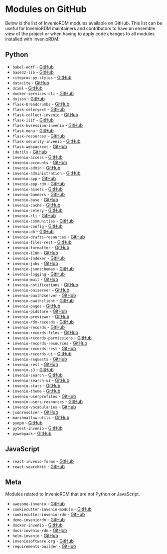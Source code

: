 # Modules on GitHub

Below is the list of InvenioRDM modules available on GitHub. This list can be useful for InvenioRDM maintainers and contributors to have an ensemble view of the project or when having to apply code changes to all modules installed with InvenioRDM.

## Python

* `babel-edtf` - [GitHub](https://github.com/inveniosoftware/babel-edtf)
* `base32-lib` - [GitHub](https://github.com/inveniosoftware/base32-lib)
* `citeproc-py-styles` - [GitHub](https://github.com/inveniosoftware/citeproc-py-styles)
* `datacite` - [GitHub](https://github.com/inveniosoftware/datacite)
* `dcxml` - [GitHub](https://github.com/inveniosoftware/dcxml)
* `docker-services-cli` - [GitHub](https://github.com/inveniosoftware/docker-services-cli)
* `dojson` - [GitHub](https://github.com/inveniosoftware/dojson)
* `flask-breadcrumbs` - [GitHub](https://github.com/inveniosoftware/flask-breadcrumbs)
* `flask-celeryext` - [GitHub](https://github.com/inveniosoftware/flask-celeryext)
* `flask-collect-invenio` - [GitHub](https://github.com/inveniosoftware/flask-collect-invenio)
* `flask-iiif` - [GitHub](https://github.com/inveniosoftware/flask-iiif)
* `flask-kvsession-invenio` - [GitHub](https://github.com/inveniosoftware/flask-kvsession)
* `flask-menu` - [GitHub](https://github.com/inveniosoftware/flask-menu)
* `flask-resources` - [GitHub](https://github.com/inveniosoftware/flask-resources)
* `flask-security-invenio` - [GitHub](https://github.com/inveniosoftware/flask-security-invenio)
* `flask-webpackext` - [GitHub](https://github.com/inveniosoftware/flask-webpackext)
* `idutils` - [GitHub](https://github.com/inveniosoftware/idutils)
* `invenio-access` - [GitHub](https://github.com/inveniosoftware/invenio-access)
* `invenio-accounts` - [GitHub](https://github.com/inveniosoftware/invenio-accounts)
* `invenio-admin` - [GitHub](https://github.com/inveniosoftware/invenio-admin)
* `invenio-administration` - [GitHub](https://github.com/inveniosoftware/invenio-administration)
* `invenio-app` - [GitHub](https://github.com/inveniosoftware/invenio-app)
* `invenio-app-rdm` - [GitHub](https://github.com/inveniosoftware/invenio-app-rdm)
* `invenio-assets` - [GitHub](https://github.com/inveniosoftware/invenio-assets)
* `invenio-banners` - [GitHub](https://github.com/inveniosoftware/invenio-banners)
* `invenio-base` - [GitHub](https://github.com/inveniosoftware/invenio-base)
* `invenio-cache` - [GitHub](https://github.com/inveniosoftware/invenio-cache)
* `invenio-celery` - [GitHub](https://github.com/inveniosoftware/invenio-celery)
* `invenio-cli` - [GitHub](https://github.com/inveniosoftware/invenio-cli)
* `invenio-communities` - [GitHub](https://github.com/inveniosoftware/invenio-communities)
* `invenio-config` - [GitHub](https://github.com/inveniosoftware/invenio-config)
* `invenio-db` - [GitHub](https://github.com/inveniosoftware/invenio-db)
* `invenio-drafts-resources` - [GitHub](https://github.com/inveniosoftware/invenio-drafts-resources)
* `invenio-files-rest` - [GitHub](https://github.com/inveniosoftware/invenio-files-rest)
* `invenio-formatter` - [GitHub](https://github.com/inveniosoftware/invenio-formatter)
* `invenio-i18n` - [GitHub](https://github.com/inveniosoftware/invenio-i18n)
* `invenio-indexer` - [GitHub](https://github.com/inveniosoftware/invenio-indexer)
* `invenio-jobs` - [GitHub](https://github.com/inveniosoftware/invenio-jobs)
* `invenio-jsonschemas` - [GitHub](https://github.com/inveniosoftware/invenio-jsonschemas)
* `invenio-logging` - [GitHub](https://github.com/inveniosoftware/invenio-logging)
* `invenio-mail` - [GitHub](https://github.com/inveniosoftware/invenio-mail)
* `invenio-notifications` - [GitHub](https://github.com/inveniosoftware/invenio-notifications)
* `invenio-oaiserver` - [GitHub](https://github.com/inveniosoftware/invenio-oaiserver)
* `invenio-oauth2server` - [GitHub](https://github.com/inveniosoftware/invenio-oauth2server)
* `invenio-oauthclient` - [GitHub](https://github.com/inveniosoftware/invenio-oauthclient)
* `invenio-pages` - [GitHub](https://github.com/inveniosoftware/invenio-pages)
* `invenio-pidstore` - [GitHub](https://github.com/inveniosoftware/invenio-pidstore)
* `invenio-previewer` - [GitHub](https://github.com/inveniosoftware/invenio-previewer)
* `invenio-rdm-records` - [GitHub](https://github.com/inveniosoftware/invenio-rdm-records)
* `invenio-records` - [GitHub](https://github.com/inveniosoftware/invenio-records)
* `invenio-records-files` - [GitHub](https://github.com/inveniosoftware/invenio-records-files)
* `invenio-records-permissions` - [GitHub](https://github.com/inveniosoftware/invenio-records-permissions)
* `invenio-records-resources` - [GitHub](https://github.com/inveniosoftware/invenio-records-resources)
* `invenio-records-rest` - [GitHub](https://github.com/inveniosoftware/invenio-records-rest)
* `invenio-records-ui` - [GitHub](https://github.com/inveniosoftware/invenio-records-ui)
* `invenio-requests` - [GitHub](https://github.com/inveniosoftware/invenio-requests)
* `invenio-rest` - [GitHub](https://github.com/inveniosoftware/invenio-rest)
* `invenio-s3` - [GitHub](https://github.com/inveniosoftware/invenio-s3)
* `invenio-search` - [GitHub](https://github.com/inveniosoftware/invenio-search)
* `invenio-search-ui` - [GitHub](https://github.com/inveniosoftware/invenio-search-ui)
* `invenio-stats` - [GitHub](https://github.com/inveniosoftware/invenio-stats)
* `invenio-theme` - [GitHub](https://github.com/inveniosoftware/invenio-theme)
* `invenio-userprofiles` - [GitHub](https://github.com/inveniosoftware/invenio-userprofiles)
* `invenio-users-resources` - [GitHub](https://github.com/inveniosoftware/invenio-users-resources)
* `invenio-vocabularies` - [GitHub](https://github.com/inveniosoftware/invenio-vocabularies)
* `jsonresolver` - [GitHub](https://github.com/inveniosoftware/jsonresolver)
* `marshmallow-utils` - [GitHub](https://github.com/inveniosoftware/marshmallow-utils)
* `pynpm` - [GitHub](https://github.com/inveniosoftware/pynpm)
* `pytest-invenio` - [GitHub](https://github.com/inveniosoftware/pytest-invenio)
* `pywebpack` - [GitHub](https://github.com/inveniosoftware/pywebpack)

## JavaScript

* `react-invenio-forms` - [GitHub](https://github.com/inveniosoftware/react-invenio-forms)
* `react-searchkit` - [GitHub](https://github.com/inveniosoftware/react-searchkit)

## Meta

Modules related to InvenioRDM that are not Python or JavaScript.

* `awesome-invenio` - [GitHub](https://github.com/inveniosoftware/awesome-invenio)
* `cookiecutter-invenio-module` - [GitHub](https://github.com/inveniosoftware/cookiecutter-invenio-module)
* `cookiecutter-invenio-rdm` - [GitHub](https://github.com/inveniosoftware/cookiecutter-invenio-rdm)
* `demo-inveniordm` - [GitHub](https://github.com/inveniosoftware/demo-inveniordm)
* `docker-invenio` - [GitHub](https://github.com/inveniosoftware/docker-invenio)
* `docs-invenio-rdm` - [GitHub](https://github.com/inveniosoftware/docs-invenio-rdm)
* `helm-invenio` - [GitHub](https://github.com/inveniosoftware/helm-invenio)
* `inveniosoftware.org` - [GitHub](https://github.com/inveniosoftware/inveniosoftware.org)
* `requirements-builder` - [GitHub](https://github.com/inveniosoftware/requirements-builder)
